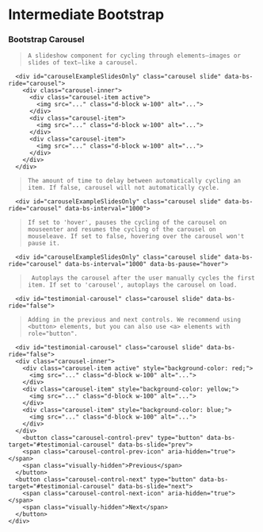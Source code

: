 # Intermediate Bootstrap

### Bootstrap Carousel
> `A slideshow component for cycling through elements—images or slides of text—like a carousel.`
```
  <div id="carouselExampleSlidesOnly" class="carousel slide" data-bs-ride="carousel">
    <div class="carousel-inner">
      <div class="carousel-item active">
        <img src="..." class="d-block w-100" alt="...">
      </div>
      <div class="carousel-item">
        <img src="..." class="d-block w-100" alt="...">
      </div>
      <div class="carousel-item">
        <img src="..." class="d-block w-100" alt="...">
      </div>
    </div>
  </div>
```

> `The amount of time to delay between automatically cycling an item. If false, carousel will not automatically cycle.`
```
  <div id="carouselExampleSlidesOnly" class="carousel slide" data-bs-ride="carousel" data-bs-interval="1000">
```

> `If set to 'hover', pauses the cycling of the carousel on mouseenter and resumes the cycling of the carousel on mouseleave. If set to false, hovering over the carousel won't pause it.`
```
  <div id="carouselExampleSlidesOnly" class="carousel slide" data-bs-ride="carousel" data-bs-interval="1000" data-bs-pause="hover">
```

> `	Autoplays the carousel after the user manually cycles the first item. If set to 'carousel', autoplays the carousel on load.`
```
  <div id="testimonial-carousel" class="carousel slide" data-bs-ride="false">
```

> `Adding in the previous and next controls. We recommend using <button> elements, but you can also use <a> elements with role="button".`
``` 
  <div id="testimonial-carousel" class="carousel slide" data-bs-ride="false">
  <div class="carousel-inner">
    <div class="carousel-item active" style="background-color: red;">
      <img src="..." class="d-block w-100" alt="...">
    </div>
    <div class="carousel-item" style="background-color: yellow;">
      <img src="..." class="d-block w-100" alt="...">
    </div>
    <div class="carousel-item" style="background-color: blue;">
      <img src="..." class="d-block w-100" alt="...">
    </div>
  </div>
    <button class="carousel-control-prev" type="button" data-bs-target="#testimonial-carousel" data-bs-slide="prev">
    <span class="carousel-control-prev-icon" aria-hidden="true"></span>
    <span class="visually-hidden">Previous</span>
  </button>
  <button class="carousel-control-next" type="button" data-bs-target="#testimonial-carousel" data-bs-slide="next">
    <span class="carousel-control-next-icon" aria-hidden="true"></span>
    <span class="visually-hidden">Next</span>
  </button>
</div>
```
> 


